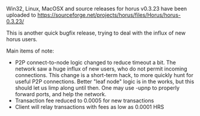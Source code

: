 Win32, Linux, MacOSX and source releases for horus v0.3.23 have been uploaded to
https://sourceforge.net/projects/horus/files/Horus/horus-0.3.23/

This is another quick bugfix release, trying to deal with the influx of new horus users.

Main items of note:

* P2P connect-to-node logic changed to reduce timeout a bit.  The network saw a huge influx of new users, who do not permit incoming connections.  This change is a short-term hack, to more quickly hunt for useful P2P connections.  Better "leaf node" logic is in the works, but this should let us limp along until then.  One may use -upnp to properly forward ports, and help the network.
* Transaction fee reduced to 0.0005 for new transactions
* Client will relay transactions with fees as low as 0.0001 HRS
